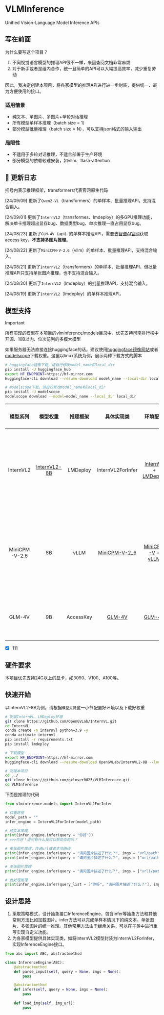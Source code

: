 # VLMInference
Unified Vision-Language Model Inference APIs

## 写在前面
为什么要写这个项目？
1. 不同视觉语言模型的推理API很不一样，来回查阅文档非常麻烦
2. 对于新手或者是组内合作，统一且简单的API可以大幅提高效率，减少重复劳动

因此，我决定创建本项目，将各家模型的推理API进行进一步封装，提供统一、最为方便使用的接口。

### 适用情景
- 纯文本、单图片、多图片+单轮对话推理
- 所有模型单样本推理（batch size = 1）
- 部分模型批量推理（batch size = N），可以支持json格式的输入输出
  
### 局限性
- 不适用于多轮对话推理，不适合部署于生产环境
- 部分模型的依赖较难安装，如vllm、flash-attention
  
## :dart: 更新日志
括号内表示推理框架，transformers代表官网原生代码

[24/09/09] 更新了`Qwen2-VL`（transformers）的单样本、批量推理API，支持混合输入。

[24/09/01] 更新了`InternVL2`（transformes、lmdeploy）的多GPU推理功能，解决单卡推理超出显存bug、数据类型bug、单次推理一直占用显存bug。

[24/08/23] 更新了`GLM-4V`（api）的单样本推理API，需要去[智谱AI官网](https://open.bigmodel.cn/console/overview)获取access key，**不支持多图片推理**。

[24/08/22] 更新了`MiniCPM-V-2.6`（vllm）的单样本、批量推理API，支持混合输入。

[24/08/21] 更新了`InternVL2`（transformers）的单样本、批量推理API，但批量推理API只支持单张图片推理，也不支持混合输入。

[24/08/20] 更新了`InternVL2`（lmdeploy）的批量推理API，支持混合输入。

[24/08/19] 更新了`InternVL2`（lmdeploy）的单样本推理API。

## 模型支持
> [!IMPORTANT]
> 所有实现的模型在本项目的vlminference/models目录中，优先支持[司南排行榜](https://rank.opencompass.org.cn/leaderboard-multimodal/?m=REALTIME)中开源、10B以内、位次前列的多模大模型

如果服务器无法直接连接huggingface的话，建议使用[huggingface镜像网站](https://hf-mirror.com/)或者[modelscope](https://www.modelscope.cn/home)下载权重。这里以linux系统为例，展示两种下载方式的脚本
```bash
# huggingface镜像下载，请自行修改model_name和local_dir
pip install -U huggingface_hub
export HF_ENDPOINT=https://hf-mirror.com
huggingface-cli download --resume-download model_name --local-dir local_dir

# modelscope下载，请自行修改model_name和local_dir
pip install -U modelscope
modelscope download --model=model_name --local_dir local_dir
```
| 模型系列 | 模型权重 | 推理框架 | 具体实现类 | 环境配置 | 单样本 | 批量 |
| :---: | :---: | :---: | :---: | :---: | :---: | :---: |
| InternVL2 | [InternVL2-8B](https://huggingface.co/OpenGVLab/InternVL2-8B) | LMDeploy | InternVL2ForInfer | [InternVL](https://internvl.readthedocs.io/en/latest/get_started/installation.html) + [LMDeploy](https://lmdeploy.readthedocs.io/en/latest/installation.html) | [x] 纯文本 | 纯文本/单图片/多图片/混合 |
| MiniCPM-V-2.6 | 8B | vLLM | [MiniCPM-V-2_6](https://huggingface.co/openbmb/MiniCPM-V-2_6) | [MiniCPM-V](https://github.com/OpenBMB/MiniCPM-V?tab=readme-ov-file#install) + [vLLM](https://docs.vllm.ai/en/latest/getting_started/installation.html) | 纯文本/单图片/多图片 | 纯文本/单图片/多图片/混合 |
|GLM-4V | 9B | AccessKey | [GLM-4V](https://huggingface.co/THUDM/glm-4v-9b) | [GLM-4V](https://github.com/THUDM/GLM-4/blob/main/basic_demo/README.md) | 纯文本/单图片 | / |

- [x] 111

## 硬件要求
本项目优先支持24G以上的显卡，如3090、V100、A100等。

## 快速开始
以InternVL2-8B为例，请根据`模型支持`这一小节配置好环境以及下载好权重
```bash
# 安装InternVL、LMDeploy环境
git clone https://github.com/OpenGVLab/InternVL.git
cd InternVL
conda create -n internvl python=3.9 -y
conda activate internvl
pip install -r requirements.txt
pip install lmdeploy

# 下载模型
export HF_ENDPOINT=https://hf-mirror.com
huggingface-cli download --resume-download OpenGVLab/InternVL2-8B --local-dir ./weights/OpenGVLab/InternVL2-8B

# 克隆本项目
cd ../
git clone https://github.com/gxlover0625/VLMInference.git
cd VLMInference
```
下面是推理的代码
```python
from vlminference.models import InternVL2ForInfer

# 权重路径
model_path = ""
infer_engine = InternVL2ForInfer(model_path)

# 纯文本推理
print(infer_engine.infer(query = "你好"))
# >>>你好！请问有什么我可以帮助你的吗？

# 单张图片推理，传递url或者本地路径
print(infer_engine.infer(query = "请问图片描述了什么？", imgs = "url/path"))
print(infer_engine.infer(query = "请问图片描述了什么？", imgs = ["url/path"]))

# 多张图片推理
print(infer_engine.infer(query = "请问图片描述了什么？", imgs = ["url1/path1", "url2/path2"]))

# 批处理推理
print(infer_engine.infer(query_list = ["你好", "请问图片描述了什么？"], imgs_list = [None,"url2/path2"]))
```

## 设计思路
1. 采取策略模式，设计抽象接口InferenceEngine，包含infer等抽象方法和其他常用方法比如加载图片。infer方法可以完成单样本情况下的纯文本、单张图片、多张图片的统一推理。其他常用方法由于继承关系，可以在子类中进行重写实现自定义功能。
2. 为各家模型提供具体实现类，如将InternVL2模型封装为InternVL2ForInfer，实现InferenceEngine接口。
```python
from abc import ABC, abstractmethod

class InferenceEngine(ABC):
    @abstractmethod
    def parse_input(self, query = None, imgs = None):
        pass

    @abstractmethod
    def infer(self, query = None, imgs = None):
        pass
    
    def load_img(self, img_url):
        pass
```